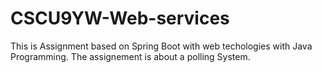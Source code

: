 # CSCU9YW-Web-services
This is Assignment based on Spring Boot with web techologies with Java Programming. The assignement is about a polling System.
